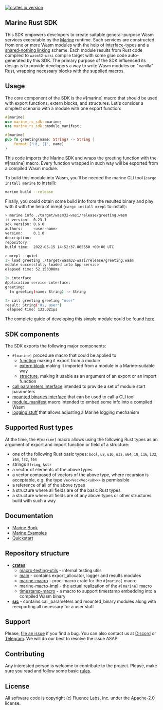 [![crates.io version](https://img.shields.io/crates/v/marine-rs-sdk?color=green)](https://crates.io/crates/marine-rs-sdk)

## Marine Rust SDK

This SDK empowers developers to create suitable general-purpose Wasm services executable by the [Marine](https://github.com/fluencelabs/marine) runtime. Such services are constructed from one or more Wasm modules with the help of [interface-types](https://github.com/WebAssembly/interface-types) and a [shared-nothing linking](https://training.linuxfoundation.org/blog/how-and-why-to-link-webassembly-modules/) scheme. Each module results from Rust code compiled to `wasm32-wasi` compile target with some glue code auto-generated by this SDK. The primary purpose of the SDK influenced its design is to provide developers a way to write Wasm modules on "vanilla" Rust, wrapping necessary blocks with the supplied macros.


## Usage

The core component of the SDK is the #[marine] macro that should be used with export functions, extern blocks, and structures. Let's consider a simplest scenario with a module with one export function:
```rust
#[marine]
use marine_rs_sdk::marine;
use marine_rs_sdk::module_manifest;

#[marine]
pub fn greeting(name: String) -> String {
    format!("Hi, {}", name)
}
```
This code imports the Marine SDK and wraps the greeting function with the #[marine] macro. Every function wrapped in such way will be exported from a compiled Wasm module.

To build this module into Wasm, you'll be needed the marine CLI tool (`cargo install marine` to install):

```bash
marine build --release
```

Finally, you could obtain some build info from the resulted binary and play with it with the help of mrepl (`cargo install mrepl` to install):

```bash
> marine info ./target/wasm32-wasi/release/greeting.wasm
it version:  0.23.1
sdk version: 0.6.0
authors:     <user-name>
version:     0.1.0
description:
repository:
build time:  2022-05-15 14:52:37.865550 +00:00 UTC

> mrepl --quiet
1> load greeting ./target/wasm32-wasi/release/greeting.wasm
module successfully loaded into App service
elapsed time: 52.153308ms

2> interface
Application service interface:
greeting:
  fn greeting(name: String) -> String

3> call greeting greeting "user"
result: String("Hi, user")
 elapsed time: 132.021µs
```

The complete guide of developing this simple module could be found [here](https://fluence.dev/docs/marine-book/quick-start/develop-a-single-module-service).


## SDK components

The SDK exports the following major components:
- `#[marine]` procedure macro that could be applied to
    - [function](https://fluence.dev/docs/marine-book/marine-rust-sdk/developing/export-functions) making it export from a module
    - [extern block](https://fluence.dev/docs/marine-book/marine-rust-sdk/developing/import-functions) making it imported from a module in a Marine-suitable way
    - [structure](https://fluence.dev/docs/marine-book/marine-rust-sdk/developing/structures), making it usable as an argument of an export or an import function
- [call parameters interface](https://fluence.dev/docs/marine-book/marine-rust-sdk/developing/call-parameters) intended to provide a set of module start parameters
- [mounted binaries interface](https://fluence.dev/docs/marine-book/marine-rust-sdk/developing/mounted-binaries) that can be used to call a CLI tool
- [module_manifest](https://fluence.dev/docs/marine-book/marine-rust-sdk/developing/module-manifest) macro intended to embed some info into a compiled Wasm
- [logging stuff](https://fluence.dev/docs/marine-book/marine-rust-sdk/developing/logging) that allows adjusting a Marine logging mechanism


## Supported Rust types

At the time, the `#[marine]` macro allows using the following Rust types as an argument of export and import function or field of a structure:
- one of the following Rust basic types: `bool`, `u8`, `u16`, `u32`, `u64`, `i8`, `i16`, `i32`, `i64`, `f32`, `f64`
- strings `String`, `&str`
- a vector of elements of the above types
- a vector composed of vectors of the above type, where recursion is acceptable, e.g. the type `Vec<Vec<Vec<u8>>>` is permissible
- a reference of all of the above types
- a structure where all fields are of the basic Rust types
- a structure where all fields are of any above types or other structures build with such a way


## Documentation

- [Marine Book](https://fluence.dev/docs/marine-book/introduction)
- [Marine Examples](https://github.com/fluencelabs/examples/tree/main/marine-examples)
- [Quickstart](https://fluence.dev/docs/marine-book/quick-start/)


## Repository structure

- **[crates](./crates)**
    - [macro-testing-utils](./crates/macro-testing-utils) - internal testing utils
    - [main](./crates/main) - contains export_allocator, logger and results modules
    - [marine-macro](./crates/marine-macro) - proc-macro crate for the `#[marine]` macro
    - [marine-macro-impl](./crates/marine-macro-impl) - the actual realization of the `#[marine]` macro
    - [timestamp-macro](./crates/timestamp-macro) - a macro to support timestamp embedding into a compiled Wasm binary
- **[src](./src)** - contains call_parameters and mounted_binary modules along with reexporting all necessary for a user stuff


## Support

Please, [file an issue](https://github.com/fluencelabs/marine-rs-sdk/issues) if you find a bug. You can also contact us at [Discord](https://discord.com/invite/5qSnPZKh7u) or [Telegram](https://t.me/fluence_project). We will do our best to resolve the issue ASAP.


## Contributing

Any interested person is welcome to contribute to the project. Please, make sure you read and follow some basic [rules](./CONTRIBUTING.md).


## License

All software code is copyright (c) Fluence Labs, Inc. under the [Apache-2.0](./LICENSE) license.

